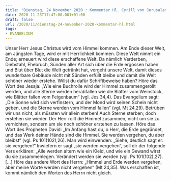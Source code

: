 ```yaml
---
title: 'Dienstag, 24 November 2020 : Kommentar Hl. Cyrill von Jerusalem'
date: 2020-11-23T17:47:00.001+01:00
draft: false
url: /2020/11/dienstag-24-november-2020-kommentar-hl.html
tags: 
- EVANGELIUM
---
```


Unser Herr Jesus Christus wird vom Himmel kommen. Am Ende dieser Welt, am Jüngsten Tage, wird er mit Herrlichkeit kommen. Diese Welt nimmt ein Ende; erneuert wird diese erschaffene Welt. Da nämlich Verderben, Diebstahl, Ehebruch, Sünden aller Art sich über die Erde ergossen haben und Blut über Blut die Welt getränkt hat, vergeht unsere Welt, damit dieses wunderbare Gebäude nicht mit Sünden erfüllt bleibe und damit die Welt schöner wieder erstehe. Willst du dafür Schriftbeweise haben? Höre das Wort des Jesaja: „Wie eine Buchrolle wird der Himmel zusammengerollt werden, und alle Sterne werden herabfallen wie die Blätter vom Weinstock, wie Blätter fallen vom Feigenbaum“ (vgl. Jes 34,4). Das Evangelium sagt: „Die Sonne wird sich verfinstern, und der Mond wird seinen Schein nicht geben, und die Sterne werden vom Himmel fallen“ (vgl. Mt 24,29). Betrüben wir uns nicht, als müssten wir allein sterben! Auch Sterne sterben; doch erstehen sie wieder. Der Herr rollt die Himmel zusammen, nicht um sie zu vernichten, sondern um sie noch schöner erstehen zu lassen. Höre das Wort des Propheten David: „Im Anfang hast du, o Herr, die Erde gegründet, und das Werk deiner Hände sind die Himmel. Sie werden vergehen, du aber bleibst“ (vgl. Ps 101(102),26). Man wird einwenden: „Siehe, deutlich sagt er: sie vergehen!“ Inwiefern er sagt „sie werden vergehen“, soll dir der folgende Vers erklären: „Alle werden altern wie ein Kleid, und wie ein Gewand wirst du sie zusammenlegen. Verändert werden sie werden (vgl. Ps 101(102),27). \[…\] Höre das andere Wort des Herrn: „Himmel und Erde werden vergehen, aber meine Worte werden nicht vergehen“ (Mt 24,35). Was erschaffen ist, kommt nämlich den Worten des Herrn nicht gleich.